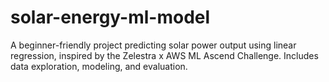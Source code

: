# solar-energy-ml-model
A beginner-friendly project predicting solar power output using linear regression, inspired by the Zelestra x AWS ML Ascend Challenge. Includes data exploration, modeling, and evaluation.
